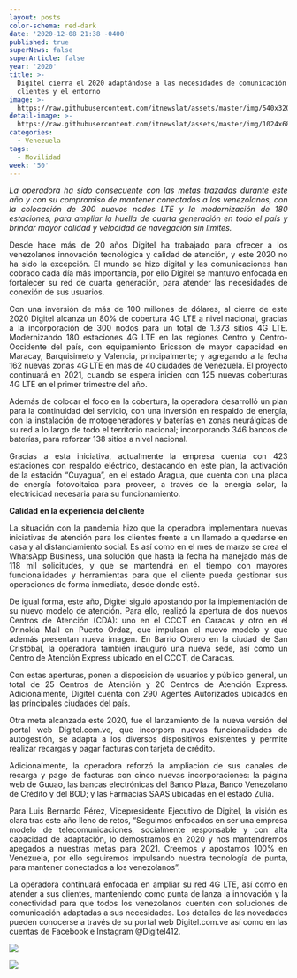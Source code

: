 ```yaml
---
layout: posts
color-schema: red-dark
date: '2020-12-08 21:38 -0400'
published: true
superNews: false
superArticle: false
year: '2020'
title: >-
  Digitel cierra el 2020 adaptándose a las necesidades de comunicación de sus
  clientes y el entorno
image: >-
  https://raw.githubusercontent.com/itnewslat/assets/master/img/540x320/Torre-Digitel-p.jpg
detail-image: >-
  https://raw.githubusercontent.com/itnewslat/assets/master/img/1024x680/Torre-Digitel-g.jpg
categories:
  - Venezuela
tags:
  - Movilidad
week: '50'
---
```

<p style="text-align: justify;"><em>La operadora ha sido consecuente con las metas trazadas durante este año y con su compromiso de mantener conectados a los venezolanos, con la colocación de 300 nuevos nodos LTE y la modernización de 180 estaciones, para ampliar la huella de cuarta generación en todo el país y brindar mayor calidad y velocidad de navegación sin límites. </em></p>
<p style="text-align: justify;">Desde hace más de 20 años Digitel ha trabajado para ofrecer a los venezolanos innovación tecnológica y calidad de atención, y este 2020 no ha sido la excepción. El mundo se hizo digital y las comunicaciones han cobrado cada día más importancia, por ello Digitel se mantuvo enfocada en fortalecer su red de cuarta generación, para atender las necesidades de conexión de sus usuarios.</p>
<p style="text-align: justify;">Con una inversión de más de 100 millones de dólares, al cierre de este 2020 Digitel alcanza un 80% de cobertura 4G LTE a nivel nacional, gracias a la incorporación de 300 nodos para un total de 1.373 sitios 4G LTE. Modernizando 180 estaciones 4G LTE en las regiones Centro y Centro-Occidente del país, con equipamiento Ericsson de mayor capacidad en Maracay, Barquisimeto y Valencia, principalmente; y agregando a la fecha 162 nuevas zonas 4G LTE en más de 40 ciudades de Venezuela. El proyecto continuará en 2021, cuando se espera inicien con 125 nuevas coberturas 4G LTE en el primer trimestre del año.</p>
<p style="text-align: justify;">Además de colocar el foco en la cobertura, la operadora desarrolló un plan para la continuidad del servicio, con una inversión en respaldo de energía, con la instalación de motogeneradores y baterías en zonas neurálgicas de su red a lo largo de todo el territorio nacional; incorporando 346 bancos de baterías, para reforzar 138 sitios a nivel nacional.</p>
<p style="text-align: justify;">Gracias a esta iniciativa, actualmente la empresa cuenta con 423 estaciones con respaldo eléctrico, destacando en este plan, la activación de la estación “Cuyagua”, en el estado Aragua, que cuenta con una placa de energía fotovoltaica para proveer, a través de la energía solar, la electricidad necesaria para su funcionamiento.</p>
<p style="text-align: justify;"><strong>Calidad en la experiencia del cliente</strong></p>
<p style="text-align: justify;">La situación con la pandemia hizo que la operadora implementara nuevas iniciativas de atención para los clientes frente a un llamado a quedarse en casa y al distanciamiento social. Es así como en el mes de marzo se crea el WhatsApp Business, una solución que hasta la fecha ha manejado más de 118 mil solicitudes, y que se mantendrá en el tiempo con mayores funcionalidades y herramientas para que el cliente pueda gestionar sus operaciones de forma inmediata, desde donde esté.</p>
<p style="text-align: justify;">De igual forma, este año, Digitel siguió apostando por la implementación de su nuevo modelo de atención. Para ello, realizó la apertura de dos nuevos Centros de Atención (CDA): uno en el CCCT en Caracas y otro en el Orinokia Mall en Puerto Ordaz, que impulsan el nuevo modelo y que además presentan nueva imagen. En Barrio Obrero en la ciudad de San Cristóbal, la operadora también inauguró una nueva sede, así como un Centro de Atención Express ubicado en el CCCT, de Caracas.</p>
<p style="text-align: justify;">Con estas aperturas, ponen a disposición de usuarios y público general, un total de 25 Centros de Atención y 20 Centros de Atención Express. Adicionalmente, Digitel cuenta con 290 Agentes Autorizados ubicados en las principales ciudades del país.</p>
<p style="text-align: justify;">Otra meta alcanzada este 2020, fue el lanzamiento de la nueva versión del portal web Digitel.com.ve, que incorpora nuevas funcionalidades de autogestión, se adapta a los diversos dispositivos existentes y permite realizar recargas y pagar facturas con tarjeta de crédito.</p>
<p style="text-align: justify;">Adicionalmente, la operadora reforzó la ampliación de sus canales de recarga y pago de facturas con cinco nuevas incorporaciones: la página web de Guuao, las bancas electrónicas del Banco Plaza, Banco Venezolano de Crédito y del BOD; y las Farmacias SAAS ubicadas en el estado Zulia.</p>
<p style="text-align: justify;">Para Luis Bernardo Pérez, Vicepresidente Ejecutivo de Digitel, la visión es clara tras este año lleno de retos, “Seguimos enfocados en ser una empresa modelo de telecomunicaciones, socialmente responsable y con alta capacidad de adaptación, lo demostramos en 2020 y nos mantendremos apegados a nuestras metas para 2021. Creemos y apostamos 100% en Venezuela, por ello seguiremos impulsando nuestra tecnología de punta, para mantener conectados a los venezolanos”.</p>
<p style="text-align: justify;">La operadora continuará enfocada en ampliar su red 4G LTE, así como en atender a sus clientes, manteniendo como punta de lanza la innovación y la conectividad para que todos los venezolanos cuenten con soluciones de comunicación adaptadas a sus necesidades. Los detalles de las novedades pueden conocerse a través de su portal web Digitel.com.ve así como en las cuentas de Facebook e Instagram @Digitel412.</p>


![]({https://raw.githubusercontent.com/itnewslat/assets/master/img/540x320/Torre-Digitel-p.jpg)

<img src="https://tracker.metricool.com/c3po.jpg?hash=56f88a41e39ab42c063cc51676587a04"/>